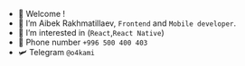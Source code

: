 - 👋 Welcome !
- 💬 I’m Aibek Rakhmatillaev, `Frontend` and `Mobile developer`.
- 👀 I’m interested in (`React`,`React Native`)
- 🚀 Phone number `+996 500 400 403`
- 🛩️ Telegram `@o4kami`
